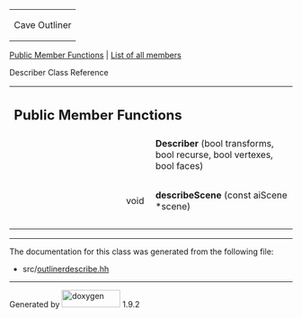 <table data-cellspacing="0" data-cellpadding="0">
<colgroup>
<col style="width: 100%" />
</colgroup>
<tbody>
<tr class="odd" style="height: 56px;">
<td id="projectalign" style="padding-left: 0.5em"><div id="projectname">
Cave Outliner
</div></td>
</tr>
</tbody>
</table>

[Public Member Functions](#pub-methods) | [List of all
members](class_describer-members.html)

Describer Class Reference

<table class="memberdecls">
<colgroup>
<col style="width: 50%" />
<col style="width: 50%" />
</colgroup>
<tbody>
<tr class="odd heading">
<td colspan="2"><h2 id="public-member-functions" class="groupheader"><span id="pub-methods"></span> Public Member Functions</h2></td>
</tr>
<tr class="even memitem:a54a7d2be5e7e2c7272d5193c933d6f7e">
<td style="text-align: right;" class="memItemLeft" data-valign="top"><span id="a54a7d2be5e7e2c7272d5193c933d6f7e"></span>  </td>
<td class="memItemRight" data-valign="bottom"><strong>Describer</strong> (bool transforms, bool recurse, bool vertexes, bool faces)</td>
</tr>
<tr class="odd separator:a54a7d2be5e7e2c7272d5193c933d6f7e">
<td colspan="2" class="memSeparator"> </td>
</tr>
<tr class="even memitem:a76530b5d374572e9e75b2637b49d7e0a">
<td style="text-align: right;" class="memItemLeft" data-valign="top"><span id="a76530b5d374572e9e75b2637b49d7e0a"></span> void </td>
<td class="memItemRight" data-valign="bottom"><strong>describeScene</strong> (const aiScene *scene)</td>
</tr>
<tr class="odd separator:a76530b5d374572e9e75b2637b49d7e0a">
<td colspan="2" class="memSeparator"> </td>
</tr>
</tbody>
</table>

------------------------------------------------------------------------

The documentation for this class was generated from the following file:

-   src/<a href="outlinerdescribe_8hh_source.html" class="el">outlinerdescribe.hh</a>

------------------------------------------------------------------------

<span class="small">Generated
by [<img src="doxygen.svg" class="footer" width="104" height="31" alt="doxygen" />](https://www.doxygen.org/index.html)
1.9.2</span>
